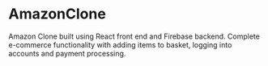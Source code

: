 # AmazonClone


Amazon Clone built using React front end and Firebase backend. Complete e-commerce functionality with adding items to basket, logging into accounts and payment processing.
